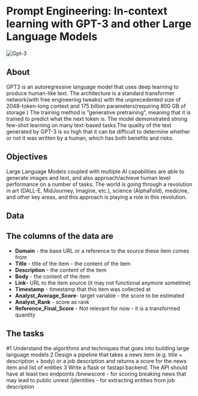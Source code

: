 #  Prompt Engineering: In-context learning with GPT-3 and other Large Language Models

![Gpt-3](https://www.sigmoid.com/wp-content/uploads/2020/08/sigmoid-blog-gpt-800x281.jpg)

## About

GPT3 is an autoregressive language model that uses deep learning to produce
human-like text.
The architecture is a standard transformer network(with free engineering tweaks) with
the unprecedented size of 2048-token-long context and 175 billion parameters(requiring
800 GB of storage ) The training method is “generative pretraining”, meaning that it is
trained to predict what the next token is. The model demonstrated strong few-shot
learning on many text-based tasks.The quality of the text generated by GPT-3 is so high
that it can be difficult to determine whether or not it was written by a human, which has
both benefits and risks.

## Objectives

Large Language Models coupled with multiple AI capabilities are able to generate images
and text, and also approach/achieve human level performance on a number of tasks. The
world is going through a revolution in art (DALL-E, MidJourney, Imagine, etc.), science
(AlphaFold), medicine, and other key areas, and this approach is playing a role in this
revolution.

## Data
## The columns of the data are

- **Domain** - the base URL or a reference to the source these item comes from 
- **Title** - title of the item - the content of the item
- **Description** - the content of the item
- **Body** - the content of the item
- **Link**- URL to the item source (it may not functional anymore sometime)
- **Timestamp** - timestamp that this item was collected at
- **Analyst_Average_Score**-  target variable - the score to be estimated 
- **Analyst_Rank** - score as rank
- **Reference_Final_Score** - Not relevant for now - it is a transformed quantity
## The tasks
#1 Understand the algorithms and techniques that goes into building large language models 
2 Design a pipeline that takes a news item (e.g. title +  description + body) or a job description and returns a score for the news item and list of entities
3 Write a flask or fastapi backend. The API should have at least two endpoints 
         /bnewscore - for scoring  breaking news that may lead to public unrest
         /jdentities - for extracting entities from job description
